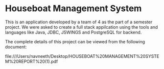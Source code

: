 # Houseboat Management System

This is an application developed by a team of 4 as the part of a semester project.
We were asked to create a full stack appilcation using the tools and languages like Java, JDBC, JSWINGS and PostgreSQL for backend.

The complete details of this project can be viewed from the following document:

file:///Users/navneeth/Desktop/HOUSEBOAT%20MANAGEMENT%20SYSTEM%20REPORT%20(1).pdf
